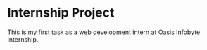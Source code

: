 # Internship Project
This is my first task as a web development intern at Oasis Infobyte Internship.
